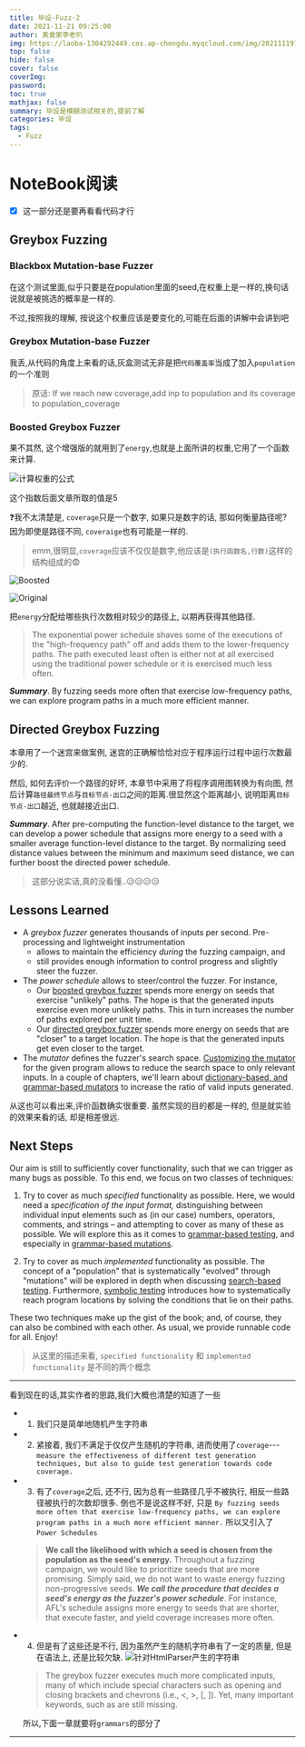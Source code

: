 ```yaml
---
title: 毕设-Fuzz-2
date: 2021-11-21 09:25:00
author: 美食家李老叭
img: https://laoba-1304292449.cos.ap-chengdu.myqcloud.com/img/20211119142134.png
top: false
hide: false
cover: false
coverImg: 
password: 
toc: true
mathjax: false
summary: 毕设是模糊测试相关的,提前了解
categories: 毕设
tags:
  - Fuzz
---
```

# NoteBook阅读

- [x]  这一部分还是要再看看代码才行
  
## Greybox Fuzzing

### Blackbox Mutation-base Fuzzer

在这个测试里面,似乎只要是在population里面的seed,在权重上是一样的,换句话说就是被挑选的概率是一样的.

不过,按照我的理解, 按说这个权重应该是要变化的,可能在后面的讲解中会讲到吧

### Greybox Mutation-base Fuzzer

我丢,从代码的角度上来看的话,灰盒测试无非是把`代码覆盖率`当成了加入`population`的一个准则

> 原话: If we reach new coverage,add inp to population and its coverage to population_coverage

### Boosted Greybox Fuzzer

果不其然, 这个增强版的就用到了`energy`,也就是上面所讲的权重,它用了一个函数来计算.

![计算权重的公式](https://laoba-1304292449.cos.ap-chengdu.myqcloud.com/img/20211121205144.png)

这个指数后面文章所取的值是5

❓我不太清楚是, `coverage`只是一个数字, 如果只是数字的话, 那如何衡量路径呢? 因为即使是路径不同, `coveraige`也有可能是一样的.

> emm,很明显,`coverage`应该不仅仅是数字,他应该是`(执行函数名,行数)`这样的结构组成的😨

![Boosted](https://laoba-1304292449.cos.ap-chengdu.myqcloud.com/img/20211121210348.png)

![Original](https://laoba-1304292449.cos.ap-chengdu.myqcloud.com/img/20211121210407.png)

把`energy`分配给哪些执行次数相对较少的路径上, 以期再获得其他路径.

> The exponential power schedule shaves some of the executions of the "high-frequency path" off and adds them to the lower-frequency paths. The path executed least often is either not at all exercised using the traditional power schedule or it is exercised much less often.

***Summary***. By fuzzing seeds more often that exercise low-frequency paths, we can explore program paths in a much more efficient manner.

## Directed Greybox Fuzzing

本章用了一个迷宫来做案例, 迷宫的正确解恰恰对应于程序运行过程中运行次数最少的.

然后, 如何去评价一个路径的好坏, 本章节中采用了将程序调用图转换为有向图, 然后计算`路径最终节点`与`目标节点-出口`之间的距离.很显然这个距离越小, 说明距离`目标节点-出口`越近, 也就越接近出口.

***Summary***. After pre-computing the function-level distance to the target, we can develop a power schedule that assigns more energy to a seed with a smaller average function-level distance to the target. By normalizing seed distance values between the minimum and maximum seed distance, we can further boost the directed power schedule.

> 这部分说实话,真的没看懂..😥😥😥😥

## Lessons Learned

* A *greybox fuzzer* generates thousands of inputs per second. Pre-processing and lightweight instrumentation 
  * allows to maintain the efficiency *during* the fuzzing campaign, and 
  * still provides enough information to control progress and slightly steer the fuzzer.
* The *power schedule* allows to steer/control the fuzzer. For instance,
  * Our [boosted greybox fuzzer](#Fuzzer-Boosting) spends more energy on seeds that exercise "unlikely" paths. The hope is that the generated inputs exercise even more unlikely paths. This in turn increases the number of paths explored per unit time.
  * Our [directed greybox fuzzer](#Directed-Greybox-Fuzzing) spends more energy on seeds that are "closer" to a target location. The hope is that the generated inputs get even closer to the target.
* The *mutator* defines the fuzzer's search space. [Customizing the mutator](GreyboxFuzzer.ipynb#A-First-Attempt) for the given program allows to reduce the search space to only relevant inputs. In a couple of chapters, we'll learn about [dictionary-based, and grammar-based mutators](GreyboxGrammarFuzzer.ipynb) to increase the ratio of valid inputs generated.

从这也可以看出来,评价函数确实很重要. 虽然实现的目的都是一样的, 但是就实验的效果来看的话, 却是相差很远.

## Next Steps



Our aim is still to sufficiently cover functionality, such that we can trigger as many bugs as possible.  To this end, we focus on two classes of techniques:

1. Try to cover as much _specified_ functionality as possible.  Here, we would need a _specification of the input format,_ distinguishing between individual input elements such as (in our case) numbers, operators, comments, and strings – and attempting to cover as many of these as possible.  We will explore this as it comes to [grammar-based testing](GrammarFuzzer.ipynb), and especially in [grammar-based mutations](GreyboxGrammarFuzzer.ipynb).

2. Try to cover as much _implemented_ functionality as possible.  The concept of a "population" that is systematically "evolved" through "mutations" will be explored in depth when discussing [search-based testing](SearchBasedFuzzer.ipynb).  Furthermore, [symbolic testing](SymbolicFuzzer.ipynb) introduces how to systematically reach program locations by solving the conditions that lie on their paths.

These two techniques make up the gist of the book; and, of course, they can also be combined with each other.  As usual, we provide runnable code for all.  Enjoy!

> 从这里的描述来看, `specified functionality` 和 `implemented functionality` 是不同的两个概念




------
看到现在的话,其实作者的思路,我们大概也清楚的知道了一些

- 1. 我们只是简单地随机产生字符串
- 2. 紧接着, 我们不满足于仅仅产生随机的字符串, 进而使用了`coverage`---`measure the effectiveness of different test generation techniques, but also to guide test generation towards code coverage.`
- 3. 有了`coverage`之后, 还不行, 因为总有一些路径几乎不被执行, 相反一些路径被执行的次数却很多. 倒也不是说这样不好, 只是 `By fuzzing seeds more often that exercise low-frequency paths, we can explore program paths in a much more efficient manner.` 所以又引入了 `Power Schedules`
  > **We call the likelihood with which a seed is chosen from the population as the seed's energy.** Throughout a fuzzing campaign, we would like to prioritize seeds that are more promising. Simply said, we do not want to waste energy fuzzing non-progressive seeds. ***We call the procedure that decides a seed's energy as the fuzzer's **power schedule*****. For instance, AFL's schedule assigns more energy to seeds that are shorter, that execute faster, and yield coverage increases more often. 
- 4. 但是有了这些还是不行, 因为虽然产生的随机字符串有了一定的质量, 但是在语法上, 还是比较欠缺. 
    ![针对HtmlParser产生的字符串](https://laoba-1304292449.cos.ap-chengdu.myqcloud.com/img/20211121212317.png)

    > The greybox fuzzer executes much more complicated inputs, many of which include special characters such as opening and closing brackets and chevrons (i.e., <, >, [, ]). Yet, many important keywords, such as <html> are still missing.

    所以,下面一章就要将`grammars`的部分了

-----